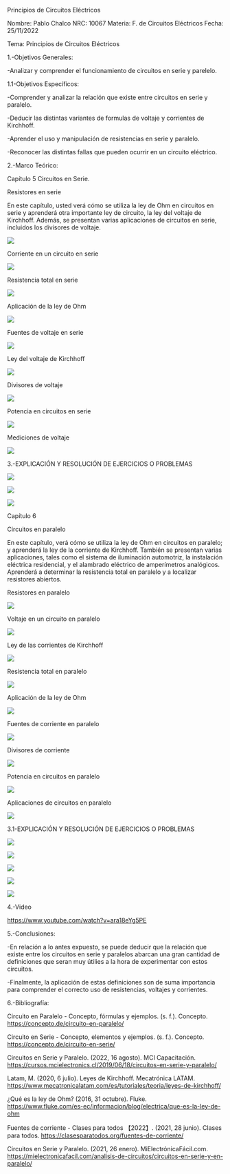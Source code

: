 Principios de Circuitos Eléctricos

Nombre: Pablo Chalco   NRC: 10067  Materia: F. de Circuitos Eléctricos   Fecha: 25/11/2022  

Tema: Principios de Circuitos Eléctricos

1.-Objetivos Generales: 

-Analizar y comprender el funcionamiento de circuitos en serie y parelelo.

1.1-Objetivos Específicos:

-Comprender y analizar la relación que existe entre circuitos en serie y paralelo.

-Deducir las distintas variantes de formulas de voltaje y corrientes de Kirchhoff.

-Aprender el uso y manipulación de resistencias en serie y paralelo.

-Reconocer las distintas fallas que pueden ocurrir en un circuito eléctrico.

2.-Marco Teórico:

Capítulo 5 Circuitos en Serie.

Resistores en serie

En este capítulo, usted verá cómo se utiliza la ley de Ohm en circuitos en serie y aprenderá otra importante ley de circuito, la ley del voltaje de Kirchhoff. Además,
se presentan varias aplicaciones de circuitos en serie, incluidos los divisores de voltaje.

![](https://github.com/phchalco/Tarea3/blob/main/20.png)

Corriente en un circuito en serie

![](https://github.com/phchalco/Tarea3/blob/main/21.png)

Resistencia total en serie

![](https://github.com/phchalco/Tarea3/blob/main/22.png)

Aplicación de la ley de Ohm

![](https://github.com/phchalco/Tarea3/blob/main/23.png)

Fuentes de voltaje en serie

![](https://github.com/phchalco/Tarea3/blob/main/24.png)

Ley del voltaje de Kirchhoff

![](https://github.com/phchalco/Tarea3/blob/main/25.png)

Divisores de voltaje

![](https://github.com/phchalco/Tarea3/blob/main/26.png)

Potencia en circuitos en serie

![](https://github.com/phchalco/Tarea3/blob/main/27.png)

Mediciones de voltaje

![](https://github.com/phchalco/Tarea3/blob/main/28.png)

3.-EXPLICACIÓN Y RESOLUCIÓN DE EJERCICIOS O PROBLEMAS

![](https://github.com/phchalco/Tarea3/blob/main/X1X.png)

![](https://github.com/phchalco/Tarea3/blob/main/X2X.png)

![](https://github.com/phchalco/Tarea3/blob/main/X3X.png)


Capítulo 6

Circuitos en paralelo

En este capítulo, verá cómo se utiliza la ley de Ohm en circuitos en paralelo; y aprenderá la ley de la corriente de Kirchhoff. También se presentan varias
aplicaciones, tales como el sistema de iluminación automotriz, la instalación eléctrica residencial, y el alambrado eléctrico de amperímetros analógicos. Aprenderá a
determinar la resistencia total en paralelo y a localizar resistores abiertos.

Resistores en paralelo

![](https://github.com/phchalco/Tarea3/blob/main/29.png)

Voltaje en un circuito en paralelo

![](https://github.com/phchalco/Tarea3/blob/main/30.png)

Ley de las corrientes de Kirchhoff

![](https://github.com/phchalco/Tarea3/blob/main/31.png)

Resistencia total en paralelo

![](https://github.com/phchalco/Tarea3/blob/main/32.png)

Aplicación de la ley de Ohm

![](https://github.com/phchalco/Tarea3/blob/main/23.png)

Fuentes de corriente en paralelo

![](https://github.com/phchalco/Tarea3/blob/main/33.png)

Divisores de corriente

![](https://github.com/phchalco/Tarea3/blob/main/34.png)

Potencia en circuitos en paralelo

![](https://github.com/phchalco/Tarea3/blob/main/35.png)

Aplicaciones de circuitos en paralelo

![](https://github.com/phchalco/Tarea3/blob/main/36.png)

3.1-EXPLICACIÓN Y RESOLUCIÓN DE EJERCICIOS O PROBLEMAS

![](https://github.com/phchalco/Tarea3/blob/main/Y1Y.png)

![](https://github.com/phchalco/Tarea3/blob/main/Y2Y.png)

![](https://github.com/phchalco/Tarea3/blob/main/Y3Y.png)

![](https://github.com/phchalco/Tarea3/blob/main/Y4Y.png)

![](https://github.com/phchalco/Tarea3/blob/main/Y5Y.png)

4.-Video

https://www.youtube.com/watch?v=ara18eYg5PE

5.-Conclusiones:

-En relación a lo antes expuesto, se puede deducir que la relación que existe entre los circuitos en serie y paralelos abarcan una gran cantidad de definiciones que
seran muy útilies a la hora de experimentar con estos circuitos.

-Finalmente, la aplicación de estas definiciones son de suma importancia para comprender el correcto uso de resistencias, voltajes y corrientes.

6.-Bibliografía:

Circuito en Paralelo - Concepto, fórmulas y ejemplos. (s. f.). Concepto. https://concepto.de/circuito-en-paralelo/

Circuito en Serie - Concepto, elementos y ejemplos. (s. f.). Concepto. https://concepto.de/circuito-en-serie/

Circuitos en Serie y Paralelo. (2022, 16 agosto). MCI Capacitación. https://cursos.mcielectronics.cl/2019/06/18/circuitos-en-serie-y-paralelo/

Latam, M. (2020, 6 julio). Leyes de Kirchhoff. Mecatrónica LATAM. https://www.mecatronicalatam.com/es/tutoriales/teoria/leyes-de-kirchhoff/

¿Qué es la ley de Ohm? (2016, 31 octubre). Fluke. https://www.fluke.com/es-ec/informacion/blog/electrica/que-es-la-ley-de-ohm

Fuentes de corriente - Clases para todos 【2022】. (2021, 28 junio). Clases para todos. https://clasesparatodos.org/fuentes-de-corriente/

Circuitos en Serie y Paralelo. (2021, 26 enero). MiElectrónicaFácil.com. https://mielectronicafacil.com/analisis-de-circuitos/circuitos-en-serie-y-en-paralelo/
